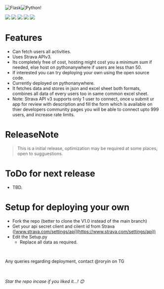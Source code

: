 

 ![Flask](https://img.shields.io/badge/flask-%23000.svg?style=for-the-badge&logo=flask&logoColor=white)![Python](https://img.shields.io/badge/python-3670A0?style=for-the-badge&logo=python&logoColor=ffdd54)!

![](https://img.shields.io/github/stars/RorYin/StravaImporterWebApp.svg) ![](https://img.shields.io/github/forks/RorYin/StravaImporterWebApp.svg) ![](https://img.shields.io/github/tags/RorYin/StravaImporterWebApp.svg) ![](https://img.shields.io/github/release/RorYin/StravaImporterWebApp.svg) ![](https://img.shields.io/github/issues/RorYin/StravaImporterWebApp) 





# Features
+ Can fetch users all activities.
+ Uses Strava APIv3.
+ Its completely free of cost, hosting might cost you a minimum sum if needed, else host on pythonanywhere if users are less than 50.
+ If interested you can try deploying your own using the open source code.
+ Currently deployed on pythonanywhere.
+ It fetches data and stores in json and excel sheet both formats, combines all data of every users too in same common excel sheet.
+ Note: Strava API v3 supports only 1 user to connect, once u submit ur app for review with description and fill the form which is available on thier developers community pages you will be able to connect upto 999 users, and increase rate limits.

# ReleaseNote

> This is a initial release, optimization may be required at some places, open to sugguestions.


# ToDo for next release
+ TBD.



# Setup for deploying your own

+ Fork the repo (better to clone the V1.0 instead of the main branch)
+ Get your api secret client and cilent id from Strava ([www.strava.com/settings/api](https://www.strava.com/settings/api))
+ Edit the Setup.py
	+ Replace all data as required.

<br>

Any queries regarding deployment, contact @roryin on TG

<br><br>
_Star the repo incase if you liked it...! 😊_
